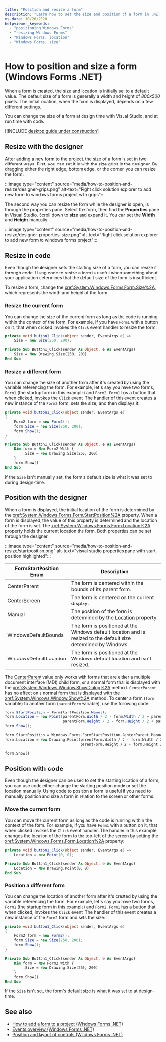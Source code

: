 ```yaml
---
title: "Position and resize a form"
description: "Learn how to set the size and position of a form in .NET Windows Forms and Visual Studio. The size and location can either be set in the Visual Studio designer or through code."
ms.date: 10/26/2020
helpviewer_keywords:
  - "positioning Windows Forms"
  - "resizing Windows Forms"
  - "Windows Forms, location"
  - "Windows Forms, size"
---
```


# How to position and size a form (Windows Forms .NET)

When a form is created, the size and location is initially set to a default value. The default size of a form is generally a width and height of _800x500_ pixels. The initial location, when the form is displayed, depends on a few different settings.

You can change the size of a form at design time with Visual Studio, and at run time with code.

[!INCLUDE [desktop guide under construction](../../includes/desktop-guide-preview-note.md)]

## Resize with the designer

After [adding a new form](how-to-add.md) to the project, the size of a form is set in two different ways. First, you can set it is with the size grips in the designer. By dragging either the right edge, bottom edge, or the corner, you can resize the form.

:::image type="content" source="media/how-to-position-and-resize/designer-grips.png" alt-text="Right click solution explorer to add new form to windows forms project with grips":::

The second way you can resize the form while the designer is open, is through the properties pane. Select the form, then find the **Properties** pane in Visual Studio. Scroll down to **size** and expand it. You can set the **Width** and **Height** manually.

:::image type="content" source="media/how-to-position-and-resize/designer-properties-size.png" alt-text="Right click solution explorer to add new form to windows forms project":::

## Resize in code

Even though the designer sets the starting size of a form, you can resize it through code. Using code to resize a form is useful when something about your application determines that the default size of the form is insufficient.

To resize a form, change the <xref:System.Windows.Forms.Form.Size%2A>, which represents the width and height of the form.

### Resize the current form

You can change the size of the current form as long as the code is running within the context of the form. For example, if you have `Form1` with a button on it, that when clicked invokes the `Click` event handler to resize the form:

```csharp
private void button1_Click(object sender, EventArgs e) =>
    Size = new Size(250, 200);
```

```vb
Private Sub Button1_Click(sender As Object, e As EventArgs)
    Size = New Drawing.Size(250, 200)
End Sub
```

### Resize a different form

You can change the size of another form after it's created by using the variable referencing the form. For example, let's say you have two forms, `Form1` (the startup form in this example) and `Form2`. `Form1` has a button that when clicked, invokes the `Click` event. The handler of this event creates a new instance of the `Form2` form, sets the size, and then displays it:

```csharp
private void button1_Click(object sender, EventArgs e)
{
    Form2 form = new Form2();
    form.Size = new Size(250, 200);
    form.Show();
}
```

```vb
Private Sub Button1_Click(sender As Object, e As EventArgs)
    Dim form = New Form2 With {
        .Size = New Drawing.Size(250, 200)
    }
    form.Show()
End Sub
```

If the `Size` isn't manually set, the form's default size is what it was set to during design-time.

## Position with the designer

When a form is displayed, the initial location of the form is determined by the <xref:System.Windows.Forms.Form.StartPosition%2A> property. When a form is displayed, the value of this property is determined and the location of the form is set. The <xref:System.Windows.Forms.Form.Location%2A> property holds the current location the form. Both properties can be set through the designer.

:::image type="content" source="media/how-to-position-and-resize/startposition.png" alt-text="visual studio properties pane with start position highlighted":::

| FormStartPosition Enum | Description                                                                                                      |
|------------------------|------------------------------------------------------------------------------------------------------------------|
| CenterParent           | The form is centered within the bounds of its parent form.                                                       |
| CenterScreen           | The form is centered on the current display.                                                                     |
| Manual                 | The position of the form is determined by the [Location](xref:System.Windows.Forms.Form.Location%2A) property.   |
| WindowsDefaultBounds   | The form is positioned at the Windows default location and is resized to the default size determined by Windows. |
| WindowsDefaultLocation | The form is positioned at the Windows default location and isn't resized.                                        |

The [CenterParent](xref:System.Windows.Forms.FormStartPosition.CenterParent) value only works with forms that are either a multiple document interface (MDI) child form, or a normal form that is displayed with the <xref:System.Windows.Window.ShowDialog%2A> method. `CenterParent` has no affect on a normal form that is displayed with the <xref:System.Windows.Window.Show%2A> method. To center a form (`form` variable) to another form (`parentForm` variable), use the following code:

```csharp
form.StartPosition = FormStartPosition.Manual;
form.Location = new Point(parentForm.Width / 2 - form.Width / 2 + parentForm.Location.X,
                          parentForm.Height / 2 - form.Height / 2 + parentForm.Location.Y);
form.Show();
```

```vb
form.StartPosition = Windows.Forms.FormStartPosition.CenterParent.Manual
form.Location = New Drawing.Point(parentForm.Width / 2 - form.Width / 2 + parentForm.Location.X,
                                  parentForm.Height / 2 - form.Height / 2 + parentForm.Location.Y)

form.Show()
```

## Position with code

Even though the designer can be used to set the starting location of a form, you can use code either change the starting position mode or set the location manually. Using code to position a form is useful if you need to manually position and size a form in relation to the screen or other forms.

### Move the current form

You can move the current form as long as the code is running within the context of the form. For example, if you have `Form1` with a button on it, that when clicked invokes the `Click` event handler. The handler in this example changes the location of the form to the top-left of the screen by setting the <xref:System.Windows.Forms.Form.Location%2A> property:

```csharp
private void button1_Click(object sender, EventArgs e) =>
    Location = new Point(0, 0);
```

```vb
Private Sub Button1_Click(sender As Object, e As EventArgs)
    Location = New Drawing.Point(0, 0)
End Sub
```

### Position a different form

You can change the location of another form after it's created by using the variable referencing the form. For example, let's say you have two forms, `Form1` (the startup form in this example) and `Form2`. `Form1` has a button that when clicked, invokes the `Click` event. The handler of this event creates a new instance of the `Form2` form and sets the size:

```csharp
private void button1_Click(object sender, EventArgs e)
{
    Form2 form = new Form2();
    form.Size = new Size(250, 200);
    form.Show();
}
```

```vb
Private Sub Button1_Click(sender As Object, e As EventArgs)
    Dim form = New Form2 With {
        .Size = New Drawing.Size(250, 200)
    }
    form.Show()
End Sub
```

If the `Size` isn't set, the form's default size is what it was set to at design-time.

## See also

- [How to add a form to a project (Windows Forms .NET)](how-to-add.md)
- [Events overview (Windows Forms .NET)](events.md)
- [Position and layout of controls (Windows Forms .NET)](../controls/layout.md)
